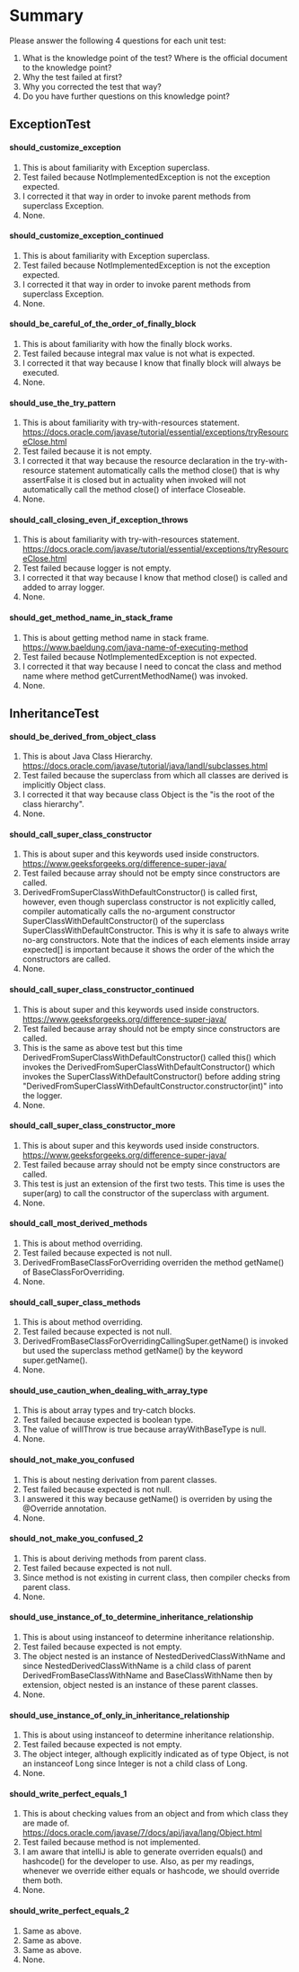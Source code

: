 # Summary

Please answer the following 4 questions for each unit test:
1. What is the knowledge point of the test? Where is the official document to the knowledge point?
2. Why the test failed at first?
3. Why you corrected the test that way?
4. Do you have further questions on this knowledge point?

## ExceptionTest
#### should_customize_exception
1. This is about familiarity with Exception superclass.
2. Test failed because NotImplementedException is not the exception expected.
3. I corrected it that way in order to invoke parent methods from superclass Exception.
4. None.

#### should_customize_exception_continued
1. This is about familiarity with Exception superclass.
2. Test failed because NotImplementedException is not the exception expected.
3. I corrected it that way in order to invoke parent methods from superclass Exception.
4. None.

#### should_be_careful_of_the_order_of_finally_block
1. This is about familiarity with how the finally block works. 
2. Test failed because integral max value is not what is expected.
3. I corrected it that way because I know that finally block will always be executed. 
4. None.

#### should_use_the_try_pattern
1. This is about familiarity with try-with-resources statement.
https://docs.oracle.com/javase/tutorial/essential/exceptions/tryResourceClose.html
2. Test failed because it is not empty.
3. I corrected it that way because the resource declaration in the try-with-resource statement automatically calls the method close() that is why
assertFalse it is closed but in actuality when invoked will not automatically call the method close() of interface Closeable.
4. None.

#### should_call_closing_even_if_exception_throws
1. This is about familiarity with try-with-resources statement.
https://docs.oracle.com/javase/tutorial/essential/exceptions/tryResourceClose.html
2. Test failed because logger is not empty.
3. I corrected it that way because I know that method close() is called and added to array logger.
4. None.

#### should_get_method_name_in_stack_frame
1. This is about getting method name in stack frame.
https://www.baeldung.com/java-name-of-executing-method
2. Test failed because NotImplementedException is not expected.
3. I corrected it that way because I need to concat the class and method name where method getCurrentMethodName() was invoked.
4. None.

## InheritanceTest
#### should_be_derived_from_object_class
1. This is about Java Class Hierarchy.
https://docs.oracle.com/javase/tutorial/java/IandI/subclasses.html
2. Test failed because the superclass from which all classes are derived is implicitly Object class.
3. I corrected it that way because class Object is the "is the root of the class hierarchy".
4. None.

#### should_call_super_class_constructor
1. This is about super and this keywords used inside constructors.
https://www.geeksforgeeks.org/difference-super-java/
2. Test failed because array should not be empty since constructors are called.
3. DerivedFromSuperClassWithDefaultConstructor() is called first, however, even though superclass constructor is not explicitly called, compiler automatically
calls the no-argument constructor SuperClassWithDefaultConstructor() of the superclass SuperClassWithDefaultConstructor. This is why it is safe to always write no-arg constructors.
Note that the indices of each elements inside array expected[] is important because it shows the order of the which the constructors are called.
4. None.

#### should_call_super_class_constructor_continued
1. This is about super and this keywords used inside constructors.
https://www.geeksforgeeks.org/difference-super-java/
2. Test failed because array should not be empty since constructors are called.
3. This is the same as above test but this time DerivedFromSuperClassWithDefaultConstructor() called this() which invokes the DerivedFromSuperClassWithDefaultConstructor()
which invokes the SuperClassWithDefaultConstructor() before adding string "DerivedFromSuperClassWithDefaultConstructor.constructor(int)" into the logger.
4. None.

#### should_call_super_class_constructor_more
1. This is about super and this keywords used inside constructors.
https://www.geeksforgeeks.org/difference-super-java/
2. Test failed because array should not be empty since constructors are called.
3. This test is just an extension of the first two tests. This time is uses the super(arg) to call the constructor of the superclass with argument.
4. None.

#### should_call_most_derived_methods
1. This is about method overriding.
2. Test failed because expected is not null.
3. DerivedFromBaseClassForOverriding overriden the method getName() of BaseClassForOverriding.
4. None.

#### should_call_super_class_methods
1. This is about method overriding.
2. Test failed because expected is not null.
3. DerivedFromBaseClassForOverridingCallingSuper.getName() is invoked but used the superclass method getName() by the keyword super.getName(). 
4. None.

#### should_use_caution_when_dealing_with_array_type
1. This is about array types and try-catch blocks.
2. Test failed because expected is boolean type.
3. The value of willThrow is true because arrayWithBaseType is null.
4. None.

#### should_not_make_you_confused
1. This is about nesting derivation from parent classes.
2. Test failed because expected is not null.
3. I answered it this way because getName() is overriden by using the @Override annotation.
4. None.

#### should_not_make_you_confused_2
1. This is about deriving methods from parent class. 
2. Test failed because expected is not null.
3. Since method is not existing in current class, then compiler checks from parent class.
4. None.

#### should_use_instance_of_to_determine_inheritance_relationship
1. This is about using instanceof to determine inheritance relationship.
2. Test failed because expected is not empty.
3. The object nested is an instance of NestedDerivedClassWithName and since NestedDerivedClassWithName is a child class of parent DerivedFromBaseClassWithName and BaseClassWithName
then by extension, object nested is an instance of these parent classes.
4. None.

#### should_use_instance_of_only_in_inheritance_relationship
1. This is about using instanceof to determine inheritance relationship.
2. Test failed because expected is not empty.
3. The object integer, although explicitly indicated as of type Object, is not an instanceof Long since Integer is not a child class of Long. 
4. None.

#### should_write_perfect_equals_1
1. This is about checking values from an object and from which class they are made of.
https://docs.oracle.com/javase/7/docs/api/java/lang/Object.html
2. Test failed because method is not implemented.
3. I am aware that intelliJ is able to generate overriden equals() and hashcode() for the developer to use. Also, as per my readings, whenever we override either equals or hashcode,
we should override them both.
4. None.

#### should_write_perfect_equals_2
1. Same as above.
2. Same as above.
3. Same as above.
4. None.

